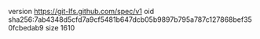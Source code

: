 version https://git-lfs.github.com/spec/v1
oid sha256:7ab4348d5cfd7a9cf5481b647dcb05b9897b795a787c127868bef350fcbedab9
size 1610
